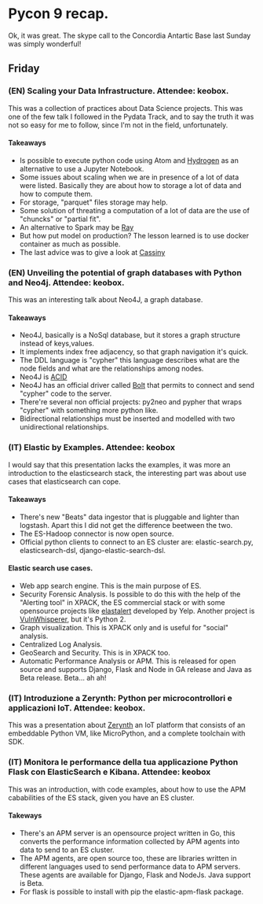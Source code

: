 # Pycon 9 recap.
Ok, it was great. The skype call to the Concordia Antartic Base last Sunday was simply wonderful!

## Friday

### (EN) Scaling your Data Infrastructure. Attendee: keobox.
This was a collection of practices about Data Science projects.
This was one of the few talk I followed in the Pydata Track, and to say the truth it was not so easy for me to follow, since I'm not in the field, unfortunately.
#### Takeaways
- Is possible to execute python code using Atom and [Hydrogen](https://atom.io/packages/hydrogen) as an alternative to use a Jupyter Notebook.
- Some issues about scaling when we are in presence of a lot of data were listed. Basically they are about how to storage a lot of data and how to compute them.
- For storage, "parquet" files storage may help.
- Some solution of threating a computation of a lot of data are the use of "chuncks" or "partial fit".
- An alternative to Spark may be [Ray](https://github.com/ray-project/ray)
- But how put model on production? The lesson learned is to use docker container as much as possible.
- The last advice was to give a look at [Cassiny](https://docs.cassiny.io/)

### (EN) Unveiling the potential of graph databases with Python and Neo4j. Attendee: keobox.
This was an interesting talk about Neo4J, a graph database.
#### Takeaways
- Neo4J, basically is a NoSql database, but it stores a graph structure instead of keys,values.
- It implements index free adjacency, so that graph navigation it's quick.
- The DDL language is "cypher" this language describes what are the node fields and what are the relationships among nodes.
- Neo4J is [ACID](https://en.wikipedia.org/wiki/ACID)
- Neo4J has an official driver called [Bolt](https://neo4j.com/docs/api/python-driver/current/) that permits to connect and send "cypher" code to the server.
- There're several non official projects: py2neo and pypher that wraps "cypher" with something more python like.
- Bidirectional relationships must be inserted and modelled with two unidirectional relationships.

### (IT) Elastic by Examples. Attendee: keobox
I would say that this presentation lacks the examples, it was more an introduction to the elasticsearch stack, the interesting part was about use cases that elasticsearch can cope.
#### Takeaways
- There's new "Beats" data ingestor that is pluggable and lighter than logstash. Apart this I did not get the difference beetween the two.
- The ES-Hadoop connector is now open source.
- Official python clients to connect to an ES cluster are: elastic-search.py, elasticsearch-dsl, django-elastic-search-dsl.
#### Elastic search use cases.
- Web app search engine. This is the main purpose of ES.
- Security Forensic Analysis. Is possible to do this with the help of the "Alerting tool" in XPACK, the ES commercial stack or with some opensource projects like [elastalert](https://github.com/Yelp/elastalert) developed by Yelp. Another project is [VulnWhisperer](https://github.com/austin-taylor/VulnWhisperer), but it's Python 2.
- Graph visualization. This is XPACK only and is useful for "social" analysis.
- Centralized Log Analysis.
- GeoSearch and Security. This is in XPACK too.
- Automatic Performance Analysis or APM. This is released for open source and supports Django, Flask and Node in GA release and Java as Beta release. Beta... ah ah!

### (IT) Introduzione a Zerynth: Python per microcontrollori e applicazioni IoT. Attendee: keobox.
This was a presentation about [Zerynth](https://www.zerynth.com/) an IoT platform that consists of an embeddable Python VM, like MicroPython, and a complete toolchain with SDK.

### (IT) Monitora le performance della tua applicazione Python Flask con ElasticSearch e Kibana. Attendee: keobox
This was an introduction, with code examples, about how to use the APM cababilities of the ES stack, given you have an ES cluster.
#### Takeways
- There's an APM server is an opensource project written in Go, this converts the performance information collected by APM agents into data to send to an ES cluster.
- The APM agents, are open source too, these are libraries written in different languages used to send performance data to APM servers. These agents are available for Django, Flask and NodeJs. Java support is Beta.
- For flask is possible to install with pip the elastic-apm-flask package.
